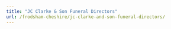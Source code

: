 ```yaml
---
title: "JC Clarke & Son Funeral Directors"
url: /frodsham-cheshire/jc-clarke-and-son-funeral-directors/
---
```

